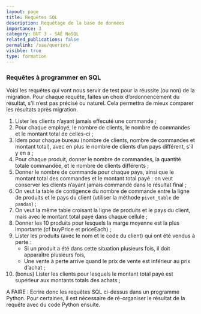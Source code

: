 ```yaml
---
layout: page
title: Requêtes SQL
description: Requêtage de la base de données
importance: 3
category: BUT 3 - SAÉ NoSQL
related_publications: false
permalink: /sae/queries/
visible: true
type: formation
---
```


###  Requêtes à programmer en SQL

Voici les requêtes qui vont nous servir de test pour la réussite (ou non) de la migration. Pour chaque requête, faites un choix d’ordonnencement du résultat, s’il n’est pas précisé ou naturel. Cela permettra de mieux comparer les résultats après migration.

1. Lister les clients n’ayant jamais effecuté une commande ;
2. Pour chaque employé, le nombre de clients, le nombre de commandes et le montant total de celles-ci ;
3. Idem pour chaque bureau (nombre de clients, nombre de commandes et montant total), avec en plus le nombre de clients d’un pays différent, s’il y en a ;
4. Pour chaque produit, donner le nombre de commandes, la quantité totale commandée, et le nombre de clients différents ;
5. Donner le nombre de commande pour chaque pays, ainsi que le montant total des commandes et le montant total payé : on veut conserver les clients n’ayant jamais commandé dans le résultat final ;
6. On veut la table de contigence du nombre de commande entre la ligne de produits et le pays du client (utiliser la méthode `pivot_table` de `pandas`) ;
7. On veut la même table croisant la ligne de produits et le pays du client, mais avec le montant total payé dans chaque cellule ;
8. Donner les 10 produits pour lesquels la marge moyenne est la plus importante (cf buyPrice et priceEach) ;
9. Lister les produits (avec le nom et le code du client) qui ont été vendus à perte :
    - Si un produit a été dans cette situation plusieurs fois, il doit apparaître plusieurs fois,
    - Une vente à perte arrive quand le prix de vente est inférieur au prix d’achat ;
10. (bonus) Lister les clients pour lesquels le montant total payé est supérieur aux montants totals des achats ;

A FAIRE : Ecrire donc les requêtes SQL ci-dessus dans un programme Python. Pour certaines, il est nécessaire de ré-organiser le résultat de la requête avec du code Python ensuite.

